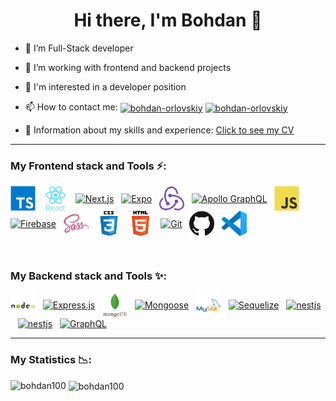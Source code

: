 <h1 align="center">Hi there, I'm Bohdan 👋</h1>

- 🌱 I’m Full-Stack developer
- 🔭 I’m working with frontend and backend projects
- 👯 I'm interested in a developer position

- 📫 How to contact me: <a target="_blank" rel="noopener noreferrer" href="https://www.t.me/Bogdan_info"><img align="center" src="https://www.vectorlogo.zone/logos/telegram/telegram-icon.svg" alt="bohdan-orlovskiy" height="30" width="30" /></a>
  <a target="_blank" rel="noopener noreferrer" href="https://www.linkedin.com/in/bohdan-orlovskiy/"><img align="center" src="https://www.vectorlogo.zone/logos/linkedin/linkedin-tile.svg" alt="bohdan-orlovskiy" height="30" width="30" /></a>

- 📄 Information about my skills and experience: <a target="blank" rel="noopener noreferrer" href="https://portfolio-bohdan100.vercel.app/">Сlick to see my CV</a>

---

<h3 align="left">My Frontend stack and Tools ⚡:</h3>

<p align="left">
<a target="_blank" rel="noopener noreferrer" href="https://www.typescriptlang.org/"><img align="center" alt="JavaScript" src="https://raw.githubusercontent.com/devicons/devicon/master/icons/typescript/typescript-original.svg" height="40" width="40"/></a>&nbsp;&nbsp;
<a target="_blank" rel="noopener noreferrer" href="https://reactjs.org/"><img align="center" alt="React" src="https://raw.githubusercontent.com/devicons/devicon/master/icons/react/react-original-wordmark.svg" height="40" width="40"/></a>&nbsp;&nbsp;
<a target="_blank" rel="noopener noreferrer" href="https://nextjs.org/docs"><img align="center" alt="Next.js" src="https://encrypted-tbn0.gstatic.com/images?q=tbn:ANd9GcR2quKRX2nRdpil6la8wQNSyyPWo9rJ5PyAuA&usqp=CAU" height="40" width="40"></a>&nbsp;&nbsp;
<a target="_blank" rel="noopener noreferrer" href="https://docs.expo.dev/"><img align="center" alt="Expo" src="https://www.vectorlogo.zone/logos/expoio/expoio-ar21.svg" height="40" width="40"/></a>&nbsp;&nbsp;
<a target="_blank" rel="noopener noreferrer" href="https://redux.js.org"><img align="center" src="https://raw.githubusercontent.com/devicons/devicon/master/icons/redux/redux-original.svg" alt="Redux" height="40" width="40"/></a>&nbsp;&nbsp;
<a target="_blank" rel="noopener noreferrer" href="https://graphql.org"><img align="center" alt="Apollo GraphQL" src="https://www.vectorlogo.zone/logos/apollographql/apollographql-icon.svg" height="40" width="40"/></a>&nbsp;&nbsp;
<a target="_blank" rel="noopener noreferrer" href="https://developer.mozilla.org/en-US/docs/Web/JavaScript"><img align="center" alt="JavaScript" src="https://raw.githubusercontent.com/devicons/devicon/master/icons/javascript/javascript-original.svg" height="40" width="40"/></a>&nbsp;&nbsp;
<a target="_blank" rel="noopener noreferrer" href="https://firebase.google.com/"><img align="center" alt="Firebase" src="https://www.vectorlogo.zone/logos/firebase/firebase-icon.svg" height="40" width="40"/></a>&nbsp;&nbsp;
<a target="_blank" rel="noopener noreferrer" href="https://sass-lang.com/documentation/"><img align="center" alt="Sass" src="https://raw.githubusercontent.com/github/explore/80688e429a7d4ef2fca1e82350fe8e3517d3494d/topics/sass/sass.png" height="40" width="40"/></a>&nbsp;&nbsp;
<a target="_blank" rel="noopener noreferrer" href="https://developer.mozilla.org/en-US/docs/Web/CSS"><img align="center" alt="CSS3" src="https://raw.githubusercontent.com/github/explore/80688e429a7d4ef2fca1e82350fe8e3517d3494d/topics/css/css.png" height="40" width="40"/></a>&nbsp;&nbsp;
<a target="_blank" rel="noopener noreferrer" href="https://developer.mozilla.org/en-US/docs/Web/HTML"><img align="center" alt="HTML5" src="https://raw.githubusercontent.com/github/explore/80688e429a7d4ef2fca1e82350fe8e3517d3494d/topics/html/html.png" height="40" width="40"/></a>&nbsp;&nbsp;
<a target="_blank" rel="noopener noreferrer" href="https://git-scm.com/doc"><img align="center" alt="Git" src="https://www.vectorlogo.zone/logos/git-scm/git-scm-icon.svg" height="40" width="40"/></a>&nbsp;&nbsp;
<a target="_blank" rel="noopener noreferrer" href="https://github.com"><img align="center" alt="GitHub" src="https://raw.githubusercontent.com/github/explore/78df643247d429f6cc873026c0622819ad797942/topics/github/github.png" height="40" width="40"/></a>&nbsp;&nbsp;
<a target="_blank" rel="noopener noreferrer" href="https://code.visualstudio.com/"><img align="center" alt="Visual Studio Code" src="https://raw.githubusercontent.com/github/explore/80688e429a7d4ef2fca1e82350fe8e3517d3494d/topics/visual-studio-code/visual-studio-code.png" height="40" width="40"/></a>
</p>&nbsp;&nbsp;
<h3 align="left">My Backend stack and Tools ✨:</h3>

<p align="left">
<a target="_blank" rel="noopener noreferrer" href="https://nodejs.org/en/docs"><img align="center" alt="Node.js" src="https://raw.githubusercontent.com/devicons/devicon/master/icons/nodejs/nodejs-original-wordmark.svg" height="40" width="40"/></a>&nbsp;&nbsp;
<a target="_blank" rel="noopener noreferrer" href="https://expressjs.com/ru/4x/api.html#express"><img align="center" alt="Express.js" src="https://www.vectorlogo.zone/logos/expressjs/expressjs-icon.svg" height="40" width="40"/></a>&nbsp;&nbsp;
<a target="_blank" rel="noopener noreferrer" href="https://www.mongodb.com/"><img align="center" alt="MongoDB" src="https://raw.githubusercontent.com/devicons/devicon/master/icons/mongodb/mongodb-original-wordmark.svg" height="40" width="40"/></a>&nbsp;&nbsp;
<a target="_blank" rel="noopener noreferrer" href="https://mongoosejs.com/docs/"><img align="center" alt="Mongoose" src="https://mongoosejs.com/docs/images/mongoose5_62x30_transparent.png" height="40" width="40"/></a>&nbsp;&nbsp;
<a target="_blank" rel="noopener noreferrer" href="https://mariadb.com/kb/en/documentation/"><img align="center" alt="MySQL" src="https://raw.githubusercontent.com/devicons/devicon/master/icons/mysql/mysql-original-wordmark.svg" height="40" width="40"/></a>&nbsp;&nbsp;
<a target="_blank" rel="noopener noreferrer" href="https://sequelize.org/docs/v6/getting-started/"><img align="center" alt="Sequelize" src="https://www.vectorlogo.zone/logos/sequelizejs/sequelizejs-icon.svg" height="40" width="40"/></a>&nbsp;&nbsp;
<a target="_blank" rel="noopener noreferrer" href="https://docs.nestjs.com/"><img align="center" alt="nestjs" src="https://docs.nestjs.com/assets/logo-small.svg" height="40" width="40"></a>&nbsp;&nbsp;
<a target="_blank" rel="noopener noreferrer" href="https://docs.nestjs.com/"><img align="center" alt="nestjs" src="https://www.vectorlogo.zone/logos/getpostman/getpostman-icon.svg" height="40" width="40"></a>&nbsp;&nbsp;
<a target="_blank" rel="noopener noreferrer" href="https://graphql.org"><img align="center" alt="GraphQL" src="https://www.vectorlogo.zone/logos/graphql/graphql-icon.svg" height="40" width="40"/></a>&nbsp;&nbsp;

</p>

---

<h3 align="left">My Statistics 📉:</h3>

<div>
<p><img align="left" src="https://github-readme-stats.vercel.app/api/top-langs?username=bohdan100&show_icons=true&locale=en&layout=compact" alt="bohdan100" /></p>

<p>&nbsp;<img align="center" src="https://github-readme-stats.vercel.app/api?username=bohdan100&show_icons=true&locale=en" alt="bohdan100" /></p>
</div>

<!-- + <a target="_blank" rel="noopener noreferrer" href="https://tailwindcss.com/"><img align="left" alt="Tailwind" width="36px" src="https://www.vectorlogo.zone/logos/tailwindcss/tailwindcss-icon.svg" style="max-width: 100%;"/></a> -->
